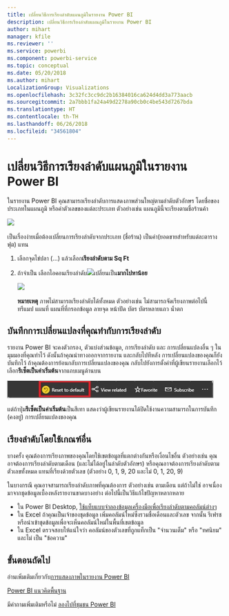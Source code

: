 ```yaml
---
title: เปลี่ยนวิธีการเรียงลำดับแผนภูมิในรายงาน Power BI
description: เปลี่ยนวิธีการเรียงลำดับแผนภูมิในรายงาน Power BI
author: mihart
manager: kfile
ms.reviewer: ''
ms.service: powerbi
ms.component: powerbi-service
ms.topic: conceptual
ms.date: 05/20/2018
ms.author: mihart
LocalizationGroup: Visualizations
ms.openlocfilehash: 3c32fc3cc9dc2b16384016ca624d4dd3a773aacb
ms.sourcegitcommit: 2a7bbb1fa24a49d2278a90cb0c4be543d7267bda
ms.translationtype: HT
ms.contentlocale: th-TH
ms.lasthandoff: 06/26/2018
ms.locfileid: "34561804"
---
```

# <a name="change-how-a-chart-is-sorted-in-a-power-bi-report"></a>เปลี่ยนวิธีการเรียงลำดับแผนภูมิในรายงาน Power BI
ในรายงาน Power BI คุณสามารถเรียงลำดับการแสดงภาพส่วนใหญ่ตามลำดับตัวอักษร โดยชื่อของประเภทในแผนภูมิ หรือค่าตัวเลขของแต่ละประเภท ตัวอย่างเช่น แผนภูมินี้จะเรียงตามชื่อร้านค้า

![](media/power-bi-report-change-sort/pbi_chartsortcategory.png)

เป็นเรื่องง่ายเมื่อต้องเปลี่ยนการเรียงลำดับจากประเภท (ชื่อร้าน) เป็นค่า(ยอดขายสำหรับแต่ละตารางฟุต) แทน

1. เลือกจุดไข่ปลา (...) แล้วเลือก**เรียงลำดับตาม Sq Ft**
2. ถ้าจำเป็น เลือกไอคอนเรียงลำดับ![](media/power-bi-report-change-sort/sorticon.png)เปลี่ยนเป็น**มากไปหาน้อย**

   ![](media/power-bi-report-change-sort/sortby.gif)

   **หมายเหตุ** ภาพไม่สามารถเรียงลำดับได้ทั้งหมด  ตัวอย่างเช่น ไม่สามารถจัดเรียงภาพต่อไปนี้ ทรีแมป แผนที่ แผนที่ที่กรอกข้อมูล ลายจุด หน้าปัด บัตร บัตรหลายแถว น้ำตก

## <a name="saving-changes-you-make-to-sort-order"></a>บันทึกการเปลี่ยนแปลงที่คุณทำกับการเรียงลำดับ
รายงาน Power BI จะคงตัวกรอง, ตัวแบ่งส่วนข้อมูล, การเรียงลำดับ และ การเปลี่ยนแปลงอื่น ๆ ในมุมมองที่คุณทำไว้ ดังนั้นถ้าคุณนำทางออกจากรายงาน และกลับไปทีหลัง การเปลี่ยนแปลงของคุณก็ยังบันทึกไว้  ถ้าคุณต้องการย้อนกลับการเปลี่ยนแปลงของคุณ กลับไปยังการตั้งค่าที่ผู้เขียนรายงานเลือกไว้ เลือก**รีเซ็ตเป็นค่าเริ่มต้น**จากแถบเมนูด้านบน 

![เรียงลำดับแบบคงอยู่](media/power-bi-report-change-sort/power-bi-reset-to-default.png)

แต่ถ้าปุ่ม**รีเซ็ตเป็นค่าเริ่มต้น**เป็นสีเทา แสดงว่าผู้เขียนรายงานได้ปิดใช้งานความสามารถในการบันทึก (คงอยู่) การเปลี่ยนแปลงของคุณ

<a name="other"></a>
## <a name="sorting-using-other-criteria"></a>เรียงลำดับโดยใช้เกณฑ์อื่น
บางครั้ง คุณต้องการเรียงภาพของคุณโดยใช้เขตข้อมูลที่แตกต่างกันหรือเงื่อนไขอื่น  ตัวอย่างเช่น คุณอาจต้องการเรียงลำดับตามเดือน (และไม่ได้อยู่ในลำดับตัวอักษร) หรือคุณอาจต้องการเรียงลำดับตามตัวเลขทั้งหมด แทนที่เรียงด้วยตัวเลข (ตัวอย่าง 0, 1, 9, 20 และไม่ 0, 1, 20, 9)  

ในบางกรณี คุณอาจสามารถเรียงลำดับภาพที่คุณต้องการ ตัวอย่างเช่น ตามเดือน  แต่ถ้าไม่ใช่ อาจเนื่องมาจากชุดข้อมูลเบื้องหลังรายงานขาดบางอย่าง ต่อไปนี้เป็นวิธีแก้ไขปัญหาหลากหลาย

* ใน Power BI Desktop, [ใช้แท็บแบบจำลองข้อมูลเครื่องมือเพื่อเรียงลำดับตามคอลัมน์ต่างๆ](desktop-sort-by-column.md)
* ใน Excel ถ้าคุณเป็นเจ้าของชุดข้อมูล เพิ่มคอลัมน์ใหม่ซึ่งรวมชื่อเดือนและตัวเลข จากนั้น รีเฟรชหรือนำเข้าชุดข้อมูลเพื่อจะเห็นคอลัมน์ใหม่ในพื้นที่เขตข้อมูล
* ใน Excel ตรวจสอบให้แน่ใจว่า คอลัมน์ของตัวเลขที่ถูกแท็กเป็น "จำนวนเต็ม" หรือ "ทศนิยม" และไม่ เป็น "ข้อความ"

## <a name="next-steps"></a>ขั้นตอนถัดไป
อ่านเพิ่มเติมเกี่ยวกับ[การแสดงภาพในรายงาน Power BI](power-bi-report-visualizations.md)

[Power BI แนวคิดพื้นฐาน](service-basic-concepts.md)

มีคำถามเพิ่มเติมหรือไม่ [ลองไปที่ชุมชน Power BI](http://community.powerbi.com/)
